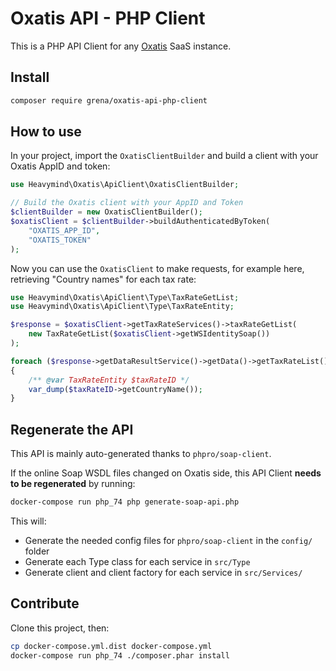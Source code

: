 # Oxatis API - PHP Client

This is a PHP API Client for any [Oxatis](https://www.oxatis.com/) SaaS instance.

## Install

```bash
composer require grena/oxatis-api-php-client
```

## How to use

In your project, import the `OxatisClientBuilder` and build a client with your Oxatis AppID and token:
```php
use Heavymind\Oxatis\ApiClient\OxatisClientBuilder;

// Build the Oxatis client with your AppID and Token
$clientBuilder = new OxatisClientBuilder();
$oxatisClient = $clientBuilder->buildAuthenticatedByToken(
    "OXATIS_APP_ID", 
    "OXATIS_TOKEN"
);
```

Now you can use the `OxatisClient` to make requests, for example here, retrieving "Country names" for each tax rate:

```php
use Heavymind\Oxatis\ApiClient\Type\TaxRateGetList;
use Heavymind\Oxatis\ApiClient\Type\TaxRateEntity;

$response = $oxatisClient->getTaxRateServices()->taxRateGetList(
    new TaxRateGetList($oxatisClient->getWSIdentitySoap())
);

foreach ($response->getDataResultService()->getData()->getTaxRateList()->getTaxRateIDs() as $taxRateID)
{
    /** @var TaxRateEntity $taxRateID */
    var_dump($taxRateID->getCountryName());
}
```

## Regenerate the API

This API is mainly auto-generated thanks to `phpro/soap-client`.

If the online Soap WSDL files changed on Oxatis side, this API Client **needs to be regenerated** by running:
```bash
docker-compose run php_74 php generate-soap-api.php
```

This will:
- Generate the needed config files for `phpro/soap-client` in the `config/` folder
- Generate each Type class for each service in `src/Type`
- Generate client and client factory for each service in `src/Services/`

## Contribute

Clone this project, then:

```bash
cp docker-compose.yml.dist docker-compose.yml
docker-compose run php_74 ./composer.phar install
```
